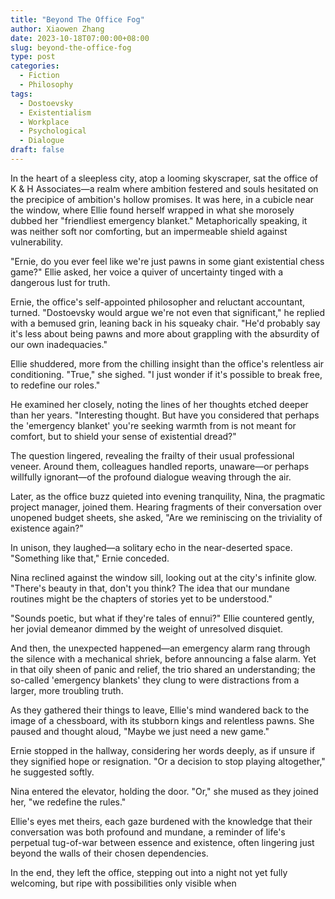 ```yaml
---
title: "Beyond The Office Fog"
author: Xiaowen Zhang
date: 2023-10-18T07:00:00+08:00
slug: beyond-the-office-fog
type: post
categories:
  - Fiction
  - Philosophy
tags:
  - Dostoevsky
  - Existentialism
  - Workplace
  - Psychological
  - Dialogue
draft: false
---
```


In the heart of a sleepless city, atop a looming skyscraper, sat the office of K & H Associates—a realm where ambition festered and souls hesitated on the precipice of ambition's hollow promises. It was here, in a cubicle near the window, where Ellie found herself wrapped in what she morosely dubbed her "friendliest emergency blanket." Metaphorically speaking, it was neither soft nor comforting, but an impermeable shield against vulnerability.

"Ernie, do you ever feel like we're just pawns in some giant existential chess game?" Ellie asked, her voice a quiver of uncertainty tinged with a dangerous lust for truth.

Ernie, the office's self-appointed philosopher and reluctant accountant, turned. "Dostoevsky would argue we're not even that significant," he replied with a bemused grin, leaning back in his squeaky chair. "He'd probably say it's less about being pawns and more about grappling with the absurdity of our own inadequacies."

Ellie shuddered, more from the chilling insight than the office's relentless air conditioning. "True," she sighed. "I just wonder if it's possible to break free, to redefine our roles."

He examined her closely, noting the lines of her thoughts etched deeper than her years. "Interesting thought. But have you considered that perhaps the 'emergency blanket' you're seeking warmth from is not meant for comfort, but to shield your sense of existential dread?"

The question lingered, revealing the frailty of their usual professional veneer. Around them, colleagues handled reports, unaware—or perhaps willfully ignorant—of the profound dialogue weaving through the air.

Later, as the office buzz quieted into evening tranquility, Nina, the pragmatic project manager, joined them. Hearing fragments of their conversation over unopened budget sheets, she asked, "Are we reminiscing on the triviality of existence again?"

In unison, they laughed—a solitary echo in the near-deserted space. "Something like that," Ernie conceded.

Nina reclined against the window sill, looking out at the city's infinite glow. "There's beauty in that, don't you think? The idea that our mundane routines might be the chapters of stories yet to be understood."

"Sounds poetic, but what if they're tales of ennui?" Ellie countered gently, her jovial demeanor dimmed by the weight of unresolved disquiet.

And then, the unexpected happened—an emergency alarm rang through the silence with a mechanical shriek, before announcing a false alarm. Yet in that oily sheen of panic and relief, the trio shared an understanding; the so-called 'emergency blankets' they clung to were distractions from a larger, more troubling truth.

As they gathered their things to leave, Ellie's mind wandered back to the image of a chessboard, with its stubborn kings and relentless pawns. She paused and thought aloud, "Maybe we just need a new game."

Ernie stopped in the hallway, considering her words deeply, as if unsure if they signified hope or resignation. "Or a decision to stop playing altogether," he suggested softly. 

Nina entered the elevator, holding the door. "Or," she mused as they joined her, "we redefine the rules."

Ellie's eyes met theirs, each gaze burdened with the knowledge that their conversation was both profound and mundane, a reminder of life's perpetual tug-of-war between essence and existence, often lingering just beyond the walls of their chosen dependencies.

In the end, they left the office, stepping out into a night not yet fully welcoming, but ripe with possibilities only visible when